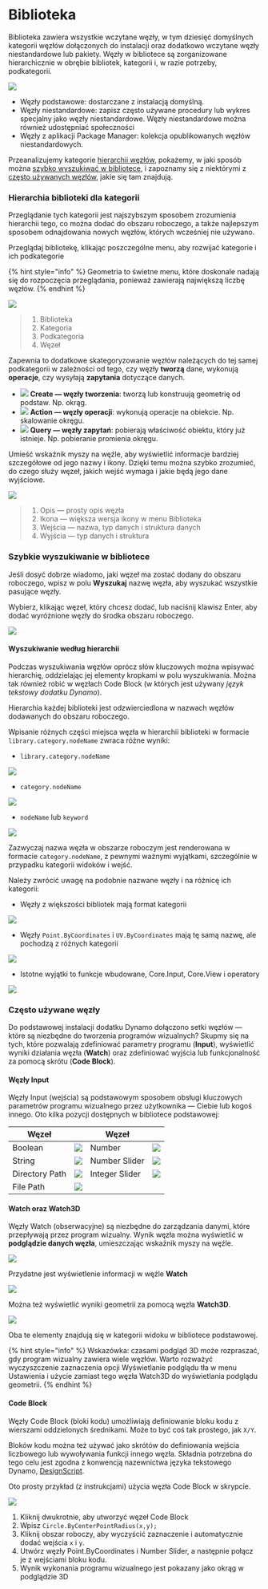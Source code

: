 # Biblioteka

Biblioteka zawiera wszystkie wczytane węzły, w tym dziesięć domyślnych kategorii węzłów dołączonych do instalacji oraz dodatkowo wczytane węzły niestandardowe lub pakiety. Węzły w bibliotece są zorganizowane hierarchicznie w obrębie bibliotek, kategorii i, w razie potrzeby, podkategorii.

![](images/3-2/library-libraryUI.jpg)

* Węzły podstawowe: dostarczane z instalacją domyślną.
* Węzły niestandardowe: zapisz często używane procedury lub wykres specjalny jako węzły niestandardowe. Węzły niestandardowe można również udostępniać społeczności
* Węzły z aplikacji Package Manager: kolekcja opublikowanych węzłów niestandardowych.

Przeanalizujemy kategorie [hierarchii węzłów](2-library.md#library-hierarchy-for-categories), pokażemy, w jaki sposób można [szybko wyszukiwać w bibliotece](2-library.md#search-by-hierarchy), i zapoznamy się z niektórymi z [często używanych węzłów](2-library.md#frequently-used-nodes), jakie się tam znajdują.

### Hierarchia biblioteki dla kategorii

Przeglądanie tych kategorii jest najszybszym sposobem zrozumienia hierarchii tego, co można dodać do obszaru roboczego, a także najlepszym sposobem odnajdowania nowych węzłów, których wcześniej nie używano.

Przeglądaj bibliotekę, klikając poszczególne menu, aby rozwijać kategorie i ich podkategorie

{% hint style="info" %} Geometria to świetne menu, które doskonale nadają się do rozpoczęcia przeglądania, ponieważ zawierają największą liczbę węzłów. {% endhint %}

![](images/3-2/library-modifiedandresizelibrarycategories.jpg)

> 1. Biblioteka
> 2. Kategoria
> 3. Podkategoria
> 4. Węzeł

Zapewnia to dodatkowe skategoryzowanie węzłów należących do tej samej podkategorii w zależności od tego, czy węzły **tworzą** dane, wykonują **operacje**, czy wysyłają **zapytania** dotyczące danych.

* ![](<images/3-2/user interface - create.jpg>) **Create — węzły tworzenia**: tworzą lub konstruują geometrię od podstaw. Np. okrąg.
* ![](<images/3-2/user interface - action.jpg>) **Action — węzły operacji**: wykonują operacje na obiekcie. Np. skalowanie okręgu.
* ![](<images/3-2/user interface - query.jpg>) **Query — węzły zapytań**: pobierają właściwość obiektu, który już istnieje. Np. pobieranie promienia okręgu.

Umieść wskaźnik myszy na węźle, aby wyświetlić informacje bardziej szczegółowe od jego nazwy i ikony. Dzięki temu można szybko zrozumieć, do czego służy węzeł, jakich wejść wymaga i jakie będą jego dane wyjściowe.

![](<images/3-2/user interface - node description.jpg>)

> 1. Opis — prosty opis węzła
> 2. Ikona — większa wersja ikony w menu Biblioteka
> 3. Wejścia — nazwa, typ danych i struktura danych
> 4. Wyjścia — typ danych i struktura

### Szybkie wyszukiwanie w bibliotece

Jeśli dosyć dobrze wiadomo, jaki węzeł ma zostać dodany do obszaru roboczego, wpisz w polu **Wyszukaj** nazwę węzła, aby wyszukać wszystkie pasujące węzły.

Wybierz, klikając węzeł, który chcesz dodać, lub naciśnij klawisz Enter, aby dodać wyróżnione węzły do środka obszaru roboczego.

![](<images/3-2/user interface - search.jpg>)

#### Wyszukiwanie według hierarchii

Podczas wyszukiwania węzłów oprócz słów kluczowych można wpisywać hierarchię, oddzielając jej elementy kropkami w polu wyszukiwania. Można tak również robić w węzłach Code Block (w których jest używany _język tekstowy dodatku Dynamo_).

Hierarchia każdej biblioteki jest odzwierciedlona w nazwach węzłów dodawanych do obszaru roboczego.

Wpisanie różnych części miejsca węzła w hierarchii biblioteki w formacie `library.category.nodeName` zwraca różne wyniki:

* `library.category.nodeName`

![](images/3-2/library-searchbyhierarchygeometrypointbycoordinates\(1\).jpg)

* `category.nodeName`

![](images/3-2/library-searchbyhierarchy2pointbycoordinates.jpg)

* `nodeName` lub `keyword`

![](images/3-2/library-searchbyhierarchy3bycoordinates.jpg)

Zazwyczaj nazwa węzła w obszarze roboczym jest renderowana w formacie `category.nodeName`, z pewnymi ważnymi wyjątkami, szczególnie w przypadku kategorii widoków i wejść.

Należy zwrócić uwagę na podobnie nazwane węzły i na różnicę ich kategorii:

* Węzły z większości bibliotek mają format kategorii

![](images/3-2/library-nodecategorydifferences1.jpg)

* Węzły `Point.ByCoordinates` i `UV.ByCoordinates` mają tę samą nazwę, ale pochodzą z różnych kategorii

![](images/3-2/library-nodecategorydifferences2.jpg)

* Istotne wyjątki to funkcje wbudowane, Core.Input, Core.View i operatory

![](images/3-2/library-nodecategorydifferences3.jpg)

### Często używane węzły

Do podstawowej instalacji dodatku Dynamo dołączono setki węzłów — które są niezbędne do tworzenia programów wizualnych? Skupmy się na tych, które pozwalają zdefiniować parametry programu (**Input**), wyświetlić wyniki działania węzła (**Watch**) oraz zdefiniować wyjścia lub funkcjonalność za pomocą skrótu (**Code Block**).

#### Węzły Input

Węzły Input (wejścia) są podstawowym sposobem obsługi kluczowych parametrów programu wizualnego przez użytkownika — Ciebie lub kogoś innego. Oto kilka pozycji dostępnych w bibliotece podstawowej:

| Węzeł           |                                           | Węzeł           |                                           |
| -------------- | ----------------------------------------- | -------------- | ----------------------------------------- |
| Boolean        | ![](images/3-2/library-boolean.jpg)       | Number         | ![](images/3-2/library-number.jpg)        |
| String         | ![](images/3-2/library-string.jpg)        | Number Slider  | ![](images/3-2/library-numberslider.jpg)  |
| Directory Path | ![](images/3-2/library-directorypath.jpg) | Integer Slider | ![](images/3-2/library-integerslider.jpg) |
| File Path      | ![](images/3-2/library-filepath.jpg)      |                |                                           |

#### Watch oraz Watch3D

Węzły Watch (obserwacyjne) są niezbędne do zarządzania danymi, które przepływają przez program wizualny. Wynik węzła można wyświetlić w **podglądzie danych węzła**, umieszczając wskaźnik myszy na węźle.

![](images/3-2/library-nodepreview.jpg)

Przydatne jest wyświetlenie informacji w węźle **Watch**

![](images/3-2/library-watchnode.jpg)

Można też wyświetlić wyniki geometrii za pomocą węzła **Watch3D**.

![](images/3-2/library-watch3dnode.gif)

Oba te elementy znajdują się w kategorii widoku w bibliotece podstawowej.

{% hint style="info" %} Wskazówka: czasami podgląd 3D może rozpraszać, gdy program wizualny zawiera wiele węzłów. Warto rozważyć wyczyszczenie zaznaczenia opcji Wyświetlanie podglądu tła w menu Ustawienia i użycie zamiast tego węzła Watch3D do wyświetlania podglądu geometrii. {% endhint %}

#### Code Block

Węzły Code Block (bloki kodu) umożliwiają definiowanie bloku kodu z wierszami oddzielonych średnikami. Może to być coś tak prostego, jak `X/Y`.

Bloków kodu można też używać jako skrótów do definiowania wejścia liczbowego lub wywoływania funkcji innego węzła. Składnia potrzebna do tego celu jest zgodna z konwencją nazewnictwa języka tekstowego Dynamo, [DesignScript](../8\_coding\_in\_dynamo/8-1\_code-blocks-and-design-script/2-design-script-syntax.md).

Oto prosty przykład (z instrukcjami) użycia węzła Code Block w skrypcie.

![](<images/3-2/library-code block demo.gif>)

1. Kliknij dwukrotnie, aby utworzyć węzeł Code Block
2. Wpisz `Circle.ByCenterPointRadius(x,y);`
3. Kliknij obszar roboczy, aby wyczyścić zaznaczenie i automatycznie dodać wejścia `x` i `y`.
4. Utwórz węzły Point.ByCoordinates i Number Slider, a następnie połącz je z wejściami bloku kodu.
5. Wynik wykonania programu wizualnego jest pokazany jako okrąg w podglądzie 3D

